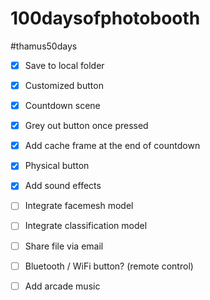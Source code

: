 # 100daysofphotobooth
#thamus50days
* [x] Save to local folder
* [x] Customized button
* [x] Countdown scene
* [x] Grey out button once pressed
* [x] Add cache frame at the end of countdown
* [x] Physical button
* [x] Add sound effects
* [ ] Integrate facemesh model
* [ ] Integrate classification model 
* [ ] Share file via email
* [ ] Bluetooth / WiFi button? (remote control)
* [ ] Add arcade music


